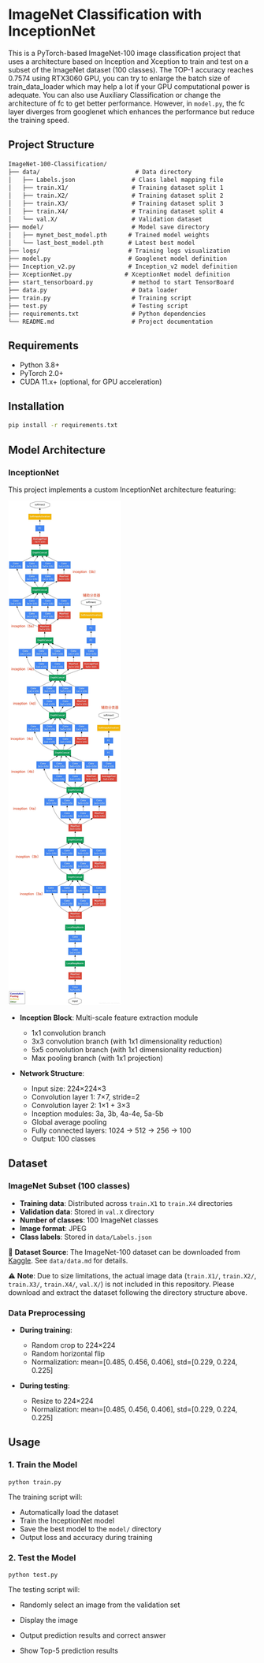 # ImageNet Classification with InceptionNet

This is a PyTorch-based ImageNet-100 image classification project that uses a architecture based on Inception and Xception to train and test on a subset of the ImageNet dataset (100 classes). The TOP-1 accuracy reaches 0.7574 using RTX3060 GPU, you can try to enlarge the batch size of train_data_loader which may help a lot if your GPU computational power is adequate. You can also use Auxiliary Classification or change the architecture of fc to get better performance. However, in `model.py`, the fc layer diverges from googlenet which enhances the performance but reduce the training speed.

## Project Structure

```
ImageNet-100-Classification/
├── data/                           # Data directory
│   ├── Labels.json                # Class label mapping file
│   ├── train.X1/                  # Training dataset split 1
│   ├── train.X2/                  # Training dataset split 2
│   ├── train.X3/                  # Training dataset split 3
│   ├── train.X4/                  # Training dataset split 4
│   └── val.X/                     # Validation dataset
├── model/                         # Model save directory
│   ├── mynet_best_model.pth      # Trained model weights
│   └── last_best_model.pth       # Latest best model
├── logs/                         # Training logs visualization
├── model.py                      # Googlenet model definition
├── Inception_v2.py               # Inception_v2 model definition
├── XceptionNet.py               # XceptionNet model definition
├── start_tensorboard.py           # method to start TensorBoard
├── data.py                        # Data loader
├── train.py                       # Training script
├── test.py                        # Testing script
├── requirements.txt               # Python dependencies
└── README.md                      # Project documentation
```

## Requirements

- Python 3.8+
- PyTorch 2.0+
- CUDA 11.x+ (optional, for GPU acceleration)

## Installation

```bash
pip install -r requirements.txt
```

## Model Architecture

### InceptionNet
This project implements a custom InceptionNet architecture featuring:

![InceptionNet Architecture](googlenet_inception.png)

- **Inception Block**: Multi-scale feature extraction module
  - 1x1 convolution branch
  - 3x3 convolution branch (with 1x1 dimensionality reduction)
  - 5x5 convolution branch (with 1x1 dimensionality reduction)
  - Max pooling branch (with 1x1 projection)

- **Network Structure**:
  - Input size: 224×224×3
  - Convolution layer 1: 7×7, stride=2
  - Convolution layer 2: 1×1 + 3×3
  - Inception modules: 3a, 3b, 4a-4e, 5a-5b
  - Global average pooling
  - Fully connected layers: 1024 → 512 → 256 → 100
  - Output: 100 classes

## Dataset

### ImageNet Subset (100 classes)
- **Training data**: Distributed across `train.X1` to `train.X4` directories
- **Validation data**: Stored in `val.X` directory  
- **Number of classes**: 100 ImageNet classes
- **Image format**: JPEG
- **Class labels**: Stored in `data/Labels.json`

📁 **Dataset Source**: The ImageNet-100 dataset can be downloaded from [Kaggle](https://www.kaggle.com/datasets/ambityga/imagenet100). See `data/data.md` for details.

⚠️ **Note**: Due to size limitations, the actual image data (`train.X1/`, `train.X2/`, `train.X3/`, `train.X4/`, `val.X/`) is not included in this repository. Please download and extract the dataset following the directory structure above.

### Data Preprocessing
- **During training**:
  - Random crop to 224×224
  - Random horizontal flip  
  - Normalization: mean=[0.485, 0.456, 0.406], std=[0.229, 0.224, 0.225]

- **During testing**:
  - Resize to 224×224
  - Normalization: mean=[0.485, 0.456, 0.406], std=[0.229, 0.224, 0.225]

## Usage

### 1. Train the Model

```
python train.py
```

The training script will:
- Automatically load the dataset
- Train the InceptionNet model
- Save the best model to the `model/` directory
- Output loss and accuracy during training

### 2. Test the Model

```
python test.py
```

The testing script will:
- Randomly select an image from the validation set
- Display the image
- Output prediction results and correct answer

- Show Top-5 prediction results






